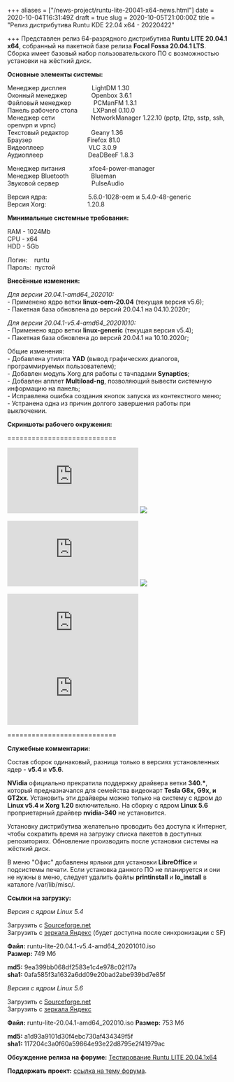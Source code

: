 +++
aliases = ["/news-project/runtu-lite-20041-x64-news.html"]
date = 2020-10-04T16:31:49Z
draft = true
slug = 2020-10-05T21:00:00Z
title = "Релиз дистрибутива Runtu KDE 22.04 х64 - 20220422"

+++
Представлен релиз 64-разрядного дистрибутива **Runtu LITE 20.04.1 х64**, собранный на пакетной базе релиза **Focal Fossa 20.04.1 LTS**. Сборка имеет базовый набор пользовательского ПО с возможностью установки на жёсткий диск.  
<!--more-->

**Основные элементы системы:**

Менеджер дисплея               LightDM 1.30  
Оконный менеджер              Openbox 3.6.1  
Файловый менеджер             PCManFM 1.3.1  
Панель рабочего стола         LXPanel 0.10.0  
Менеджер сети                     NetworkManager 1.22.10 (pptp, l2tp, sstp, ssh, openvpn и vpnc)  
Текстовый редактор             Geany 1.36  
Браузер                                Firefox 81.0  
Видеоплеер                          VLC 3.0.9  
Аудиоплеер                          DeaDBeeF 1.8.3

Менеджер питания              xfce4-power-manager  
Менеджер Bluetooth             Blueman  
Звуковой сервер                   PulseAudio

Версия ядра:                        5.6.0-1028-oem и 5.4.0-48-generic  
Версия Xorg:                        1.20.8

**Минимальные системные требования:**

RAM - 1024Mb  
CPU - x64  
HDD - 5Gb

Логин:    runtu  
Пароль:  пустой

**Внесённые изменения:**

_Для версии 20.04.1-amd64_202010:_  
\- Применено ядро ветки **linux-oem-20.04** (текущая версия v5.6);  
\- Пакетная база обновлена до версий 20.04.1 на 04.10.2020г;

_Для версии 20.04.1-v5.4-amd64_20201010:_  
\- Применено ядро ветки **linux-generic** (текущая версия v5.4);  
\- Пакетная база обновлена до версий 20.04.1 на 10.10.2020г;

Общие изменения:  
\- Добавлена утилита **YAD** (вывод графических диалогов, программируемых пользователем);  
\- Добавлен модуль Xorg для работы с тачпадами **Synaptics**;  
\- Добавлен апплет **Multiload-ng**, позволяющий вывести системную информацию на панель;  
\- Исправлена ошибка создания кнопок запуска из контекстного меню;  
\- Устранена одна из причин долгого завершения работы при выключении.

**Скриншоты рабочего окружения:**

===========================

[![](https://forum.runtu.org/proxy.php?request=http%3A%2F%2Flostpic.net%2Fimages%2F2020%2F06%2F07%2F9f8dd15be617b9fd23060b2f96f13442.th.png&hash=836745fd301240072e25871a42bb53206f15ca50)](http://lostpic.net/image/o6UL)    [![](https://img11.lostpic.net/2020/10/05/ce4f15b64a604ea4aeb7e189ed616b5b.th.png)](http://lostpic.net/image/yeA8)

[![](https://forum.runtu.org/proxy.php?request=http%3A%2F%2Flostpic.net%2Fimages%2F2020%2F06%2F07%2F51742283c432e482bcc474cec41b0355.th.png&hash=d0a2ddd5dca63c4dbe5e4fbc046c1cfb01e202a6)](http://lostpic.net/image/o6U2)    [![](https://img11.lostpic.net/2020/10/05/26c62f6f15e5a6a9dace1a54e79160e3.th.png)](http://lostpic.net/image/yeAj)

[![](https://forum.runtu.org/proxy.php?request=http%3A%2F%2Flostpic.net%2Fimages%2F2020%2F06%2F07%2F6be7fb9a837136988247ffd42d4fe407.th.png&hash=c3982ed5a620a6745abcf3a9d932303c72605aec)](http://lostpic.net/image/o6Us)    [![](https://forum.runtu.org/proxy.php?request=http%3A%2F%2Flostpic.net%2Fimages%2F2020%2F06%2F07%2F2e09f91d33f09a0439696278f990fbe2.th.png&hash=95d1067acc2a75505dddd2ae37ac794ec5835ccb)](http://lostpic.net/image/o6Ux)

===========================

**Служебные комментарии:**

Состав сборок одинаковый, разница только в версиях установленных ядер - **v5.4** и **v5.6**.  
  
**NVidia** официально прекратила поддержку драйвера ветки __340.*__, который предназначался для семейства видеокарт **Tesla G8x, G9x, и GT2xx**. Установить эти драйверы можно только на систему с ядром до **Linux v5.4 и Xorg 1.20** включительно. На сборку с ядром **Linux 5.6** проприетарный драйвер **nvidia-340** не установится.

Установку дистрибутива желательно проводить без доступа к Интернет, чтобы сократить время на загрузку списка пакетов в доступных репозиториях. Обновление производить после установки системы на жёсткий диск.

В меню "Офис" добавлены ярлыки для установки **LibreOffice** и подсистемы печати. Если установка данного ПО не планируется и они не нужны в меню, следует удалить файлы **printinstall** и **lo_install** в каталоге /var/lib/misc/.

**Ссылки на загрузку:**

_Версия с ядром Linux 5.4_  
  
Загрузить с [Sourceforge.net](https://sourceforge.net/projects/runtu/files/runtu%2020.04/LITE/runtu-lite-20.04.1-v5.4-amd64_20201010.iso/download)  
Загрузить с [зеркала Яндекс](https://mirror.yandex.ru/runtu/runtu%2020.04/LITE/runtu-lite-20.04.1-v5.4-amd64_20201010.iso) (будет доступна после синхронизации с SF)  
  
**Файл:** runtu-lite-20.04.1-v5.4-amd64_20201010.iso  
**Размер:** 749 Мб  
  
**md5:** 9ea399bb068df2583e1c4e978c02f17a  
**sha1:** 0afa585f3a1632a6dd09e20bad2abe939bd7e85f  
  
  
_Версия с ядром Linux 5.6_

Загрузить с [Sourceforge.net](https://sourceforge.net/projects/runtu/files/runtu%2020.04/LITE/runtu-lite-20.04.1-amd64_202010.iso/download)  
Загрузить с [зеркала Яндекс](https://mirror.yandex.ru/runtu/runtu%2020.04/LITE/runtu-lite-20.04.1-amd64_202010.iso)

**Файл:** runtu-lite-20.04.1-amd64_202010.iso
**Размер:** 753 Мб

**md5:** a1d93a9101d30f4ebc730af434349f5f  
**sha1:** 117204c3a0f60a59864e93e22d8795e2f41979ac

**Обсуждение релиза на форуме:** [Тестирование Runtu LITE 20.04.1x64](https://forum.runtu.org/index.php/topic,8173.0.html)

**Поддержать проект:** [ссылка на тему форума](http://forum.runtu.org/index.php/topic,188.0.html).